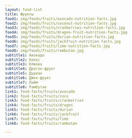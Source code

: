 ```yaml
---
layout: food-list
title: Фрукты
food1: img/foods/fruits/avocado-nutrition-facts.jpg
food2: img/foods/fruits/coconut-nutrition-facts.jpg
food3: img/foods/fruits/cranberries-nutrition-facts.jpg
food4: img/foods/fruits/dragon-fruit-nutrition-facts.jpg
food5: img/foods/fruits/durian-nutrition-facts.jpg
food6: img/foods/fruits/jackfruit-nutrition-facts.jpg
food7: img/foods/fruits/lime-nutrition-facts.jpg
food8: img/foods/fruits/rambutan.jpg
subtitle1: Авокадо
subtitle2: Кокос
subtitle3: Клюква
subtitle4: Драгон-фрукт
subtitle5: Дуриан
subtitle6: Джек-фрукт
subtitle7: Лайм
subtitle8: Рамбутан
link1: food-facts/fruits/avocado
link2: food-facts/fruits/coco
link3: food-facts/fruits/cranberries
link4: food-facts/fruits/dragon
link5: food-facts/fruits/durian
link6: food-facts/fruits/jackfruit
link7: food-facts/fruits/lime
link8: food-facts/fruits/rambutan

---
```


